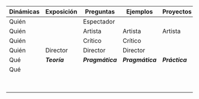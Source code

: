 
| **Dinámicas**   | **Exposición**   | **Preguntas**   | **Ejemplos**   | **Proyectos**   | **Crítica**   | **Prueba**   | **Corrección**   |
|----|----|----|----|----|----|----|----|
| Quién |  | Espectador |    |    |    |    |    | 
| Quién |  | Artista | Artista   | Artista |  |  Artista | |
| Quién | | Crítico  | Crítico   |    |  Crítico | Crítico |    |
| Quién |Director | Director | Director   |    |    |    | Director |
| Qué |___Teoría___ | ___Pragmática___ | ___Pragmática___ | ___Práctica___ | ___Todo___   | ___Todo___   | ___Todo___  |
| Qué |    |    |    |    |    |    |    |
|    |    |    |    |    |    |    |    |
|    |    |    |    |    |    |    |    |
|    |    |    |    |    |    |    |    |
|    |    |    |    |    |    |    |    |
|    |    |    |    |    |    |    |    |
|    |    |    |    |    |    |    |    |
|    |    |    |    |    |    |    |    |
|    |    |    |    |    |    |    |    |
